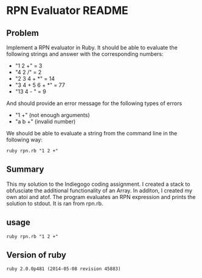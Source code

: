 RPN Evaluator README
===================

## Problem
Implement a RPN evaluator in Ruby. It should be able to evaluate the following strings and answer with the corresponding numbers:
  - "1 2 +" = 3
  - "4 2 /" = 2
  - "2 3 4 + *" = 14
  - "3 4 + 5 6 + *" = 77
  - "13 4 - " = 9

And should provide an error message for the following types of errors
  - "1 +" (not enough arguments)
  - "a b +" (invalid number)

We should be able to evaluate a string from the command line in the following way:

    ruby rpn.rb "1 2 +"


## Summary
This my solution to the Indiegogo coding assignment. I created a stack to obfusciate the additional functionality of an Array. In additon, I created my own atoi and atof. The program evaluates an RPN expression and prints the solution to stdout. It is ran from rpn.rb. 


## usage

    ruby rpn.rb "1 2 +"


## Version of ruby

    ruby 2.0.0p481 (2014-05-08 revision 45883)
